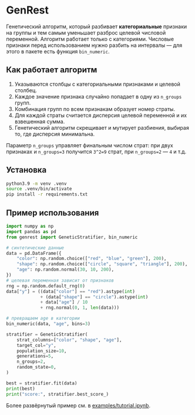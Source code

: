 # GenRest

Генетический алгоритм, который разбивает **категориальные** признаки на группы
и тем самым уменьшает разброс целевой числовой переменной. Алгоритм работает
только с категориями. Числовые признаки перед использованием нужно разбить на
интервалы — для этого в пакете есть функция `bin_numeric`.

## Как работает алгоритм
1. Указываются столбцы с категориальными признаками и целевой столбец.
2. Каждое значение признака случайно попадает в одну из `n_groups` групп.
3. Комбинация групп по всем признакам образует номер страты.
4. Для каждой страты считается дисперсия целевой переменной и их взвешенная
   сумма.
5. Генетический алгоритм скрещивает и мутирует разбиения, выбирая то, где
   дисперсия минимальна.

Параметр `n_groups` управляет финальным числом страт: при двух признаках и
`n_groups=3` получится `3^2=9` страт, при `n_groups=2` — `4` и т.д.

## Установка
```bash
python3.9 -m venv .venv
source .venv/bin/activate
pip install -r requirements.txt
```

## Пример использования
```python
import numpy as np
import pandas as pd
from genrest import GeneticStratifier, bin_numeric

# синтетические данные
data = pd.DataFrame({
    "color": np.random.choice(["red", "blue", "green"], 200),
    "shape": np.random.choice(["circle", "square", "triangle"], 200),
    "age": np.random.normal(30, 10, 200),
})
# целевая переменная зависит от признаков
rng = np.random.default_rng(0)
data["y"] = ((data["color"] == "red").astype(int)
             + (data["shape"] == "circle").astype(int)
             + data["age"] / 10
             + rng.normal(0, 1, len(data)))

# превращаем age в категории
bin_numeric(data, "age", bins=3)

stratifier = GeneticStratifier(
    strat_columns=["color", "shape", "age"],
    target_col="y",
    population_size=10,
    generations=5,
    n_groups=2,
    random_state=0,
)

best = stratifier.fit(data)
print(best)
print("score:", stratifier.best_score_)
```

Более развёрнутый пример см. в [examples/tutorial.ipynb](examples/tutorial.ipynb).
